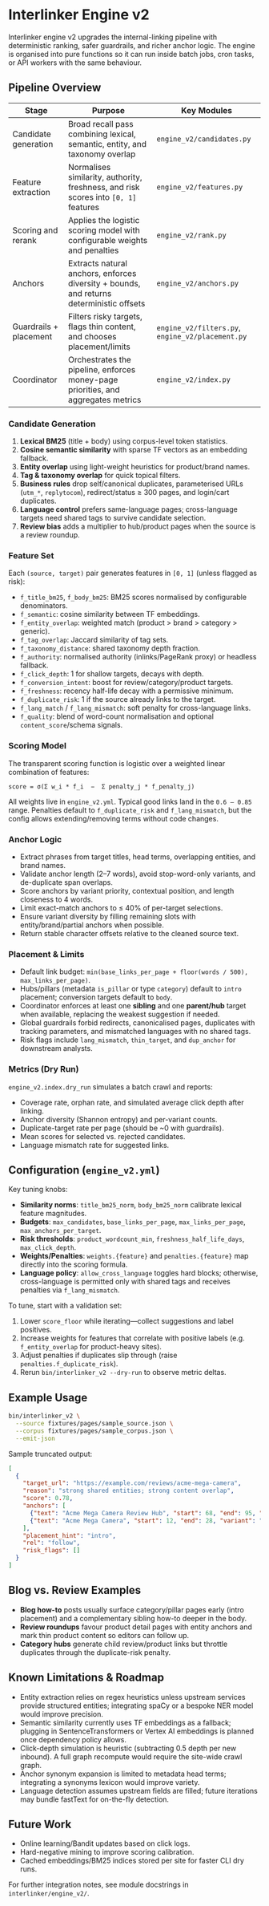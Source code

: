 # Interlinker Engine v2

Interlinker engine v2 upgrades the internal-linking pipeline with deterministic ranking, safer guardrails, and richer anchor logic. The engine is organised into pure functions so it can run inside batch jobs, cron tasks, or API workers with the same behaviour.

## Pipeline Overview

| Stage | Purpose | Key Modules |
| ----- | ------- | ----------- |
| Candidate generation | Broad recall pass combining lexical, semantic, entity, and taxonomy overlap | `engine_v2/candidates.py` |
| Feature extraction | Normalises similarity, authority, freshness, and risk scores into `[0, 1]` features | `engine_v2/features.py` |
| Scoring and rerank | Applies the logistic scoring model with configurable weights and penalties | `engine_v2/rank.py` |
| Anchors | Extracts natural anchors, enforces diversity + bounds, and returns deterministic offsets | `engine_v2/anchors.py` |
| Guardrails + placement | Filters risky targets, flags thin content, and chooses placement/limits | `engine_v2/filters.py`, `engine_v2/placement.py` |
| Coordinator | Orchestrates the pipeline, enforces money-page priorities, and aggregates metrics | `engine_v2/index.py` |

### Candidate Generation

1. **Lexical BM25** (title + body) using corpus-level token statistics.
2. **Cosine semantic similarity** with sparse TF vectors as an embedding fallback.
3. **Entity overlap** using light-weight heuristics for product/brand names.
4. **Tag & taxonomy overlap** for quick topical filters.
5. **Business rules** drop self/canonical duplicates, parameterised URLs (`utm_*`, `replytocom`), redirect/status ≥ 300 pages, and login/cart duplicates.
6. **Language control** prefers same-language pages; cross-language targets need shared tags to survive candidate selection.
7. **Review bias** adds a multiplier to hub/product pages when the source is a review roundup.

### Feature Set

Each `(source, target)` pair generates features in `[0, 1]` (unless flagged as risk):

- `f_title_bm25`, `f_body_bm25`: BM25 scores normalised by configurable denominators.
- `f_semantic`: cosine similarity between TF embeddings.
- `f_entity_overlap`: weighted match (product > brand > category > generic).
- `f_tag_overlap`: Jaccard similarity of tag sets.
- `f_taxonomy_distance`: shared taxonomy depth fraction.
- `f_authority`: normalised authority (inlinks/PageRank proxy) or headless fallback.
- `f_click_depth`: 1 for shallow targets, decays with depth.
- `f_conversion_intent`: boost for review/category/product targets.
- `f_freshness`: recency half-life decay with a permissive minimum.
- `f_duplicate_risk`: 1 if the source already links to the target.
- `f_lang_match` / `f_lang_mismatch`: soft penalty for cross-language links.
- `f_quality`: blend of word-count normalisation and optional `content_score`/schema signals.

### Scoring Model

The transparent scoring function is logistic over a weighted linear combination of features:

```
score = σ(Σ w_i * f_i  −  Σ penalty_j * f_penalty_j)
```

All weights live in `engine_v2.yml`. Typical good links land in the `0.6 – 0.85` range. Penalties default to `f_duplicate_risk` and `f_lang_mismatch`, but the config allows extending/removing terms without code changes.

### Anchor Logic

- Extract phrases from target titles, head terms, overlapping entities, and brand names.
- Validate anchor length (2–7 words), avoid stop-word-only variants, and de-duplicate span overlaps.
- Score anchors by variant priority, contextual position, and length closeness to 4 words.
- Limit exact-match anchors to ≤ 40% of per-target selections.
- Ensure variant diversity by filling remaining slots with entity/brand/partial anchors when possible.
- Return stable character offsets relative to the cleaned source text.

### Placement & Limits

- Default link budget: `min(base_links_per_page + floor(words / 500), max_links_per_page)`.
- Hubs/pillars (metadata `is_pillar` or type `category`) default to `intro` placement; conversion targets default to `body`.
- Coordinator enforces at least one **sibling** and one **parent/hub** target when available, replacing the weakest suggestion if needed.
- Global guardrails forbid redirects, canonicalised pages, duplicates with tracking parameters, and mismatched languages with no shared tags.
- Risk flags include `lang_mismatch`, `thin_target`, and `dup_anchor` for downstream analysts.

### Metrics (Dry Run)

`engine_v2.index.dry_run` simulates a batch crawl and reports:

- Coverage rate, orphan rate, and simulated average click depth after linking.
- Anchor diversity (Shannon entropy) and per-variant counts.
- Duplicate-target rate per page (should be ~0 with guardrails).
- Mean scores for selected vs. rejected candidates.
- Language mismatch rate for suggested links.

## Configuration (`engine_v2.yml`)

Key tuning knobs:

- **Similarity norms**: `title_bm25_norm`, `body_bm25_norm` calibrate lexical feature magnitudes.
- **Budgets**: `max_candidates`, `base_links_per_page`, `max_links_per_page`, `max_anchors_per_target`.
- **Risk thresholds**: `product_wordcount_min`, `freshness_half_life_days`, `max_click_depth`.
- **Weights/Penalties**: `weights.{feature}` and `penalties.{feature}` map directly into the scoring formula.
- **Language policy**: `allow_cross_language` toggles hard blocks; otherwise, cross-language is permitted only with shared tags and receives penalties via `f_lang_mismatch`.

To tune, start with a validation set:

1. Lower `score_floor` while iterating—collect suggestions and label positives.
2. Increase weights for features that correlate with positive labels (e.g. `f_entity_overlap` for product-heavy sites).
3. Adjust penalties if duplicates slip through (raise `penalties.f_duplicate_risk`).
4. Rerun `bin/interlinker_v2 --dry-run` to observe metric deltas.

## Example Usage

```bash
bin/interlinker_v2 \
  --source fixtures/pages/sample_source.json \
  --corpus fixtures/pages/sample_corpus.json \
  --emit-json
```

Sample truncated output:

```json
[
  {
    "target_url": "https://example.com/reviews/acme-mega-camera",
    "reason": "strong shared entities; strong content overlap",
    "score": 0.78,
    "anchors": [
      {"text": "Acme Mega Camera Review Hub", "start": 68, "end": 95, "variant": "exact"},
      {"text": "Acme Mega Camera", "start": 12, "end": 28, "variant": "entity"}
    ],
    "placement_hint": "intro",
    "rel": "follow",
    "risk_flags": []
  }
]
```

## Blog vs. Review Examples

- **Blog how-to** posts usually surface category/pillar pages early (intro placement) and a complementary sibling how-to deeper in the body.
- **Review roundups** favour product detail pages with entity anchors and mark thin product content so editors can follow up.
- **Category hubs** generate child review/product links but throttle duplicates through the duplicate-risk penalty.

## Known Limitations & Roadmap

- Entity extraction relies on regex heuristics unless upstream services provide structured entities; integrating spaCy or a bespoke NER model would improve precision.
- Semantic similarity currently uses TF embeddings as a fallback; plugging in SentenceTransformers or Vertex AI embeddings is planned once dependency policy allows.
- Click-depth simulation is heuristic (subtracting 0.5 depth per new inbound). A full graph recompute would require the site-wide crawl graph.
- Anchor synonym expansion is limited to metadata head terms; integrating a synonyms lexicon would improve variety.
- Language detection assumes upstream fields are filled; future iterations may bundle fastText for on-the-fly detection.

## Future Work

- Online learning/Bandit updates based on click logs.
- Hard-negative mining to improve scoring calibration.
- Cached embeddings/BM25 indices stored per site for faster CLI dry runs.

For further integration notes, see module docstrings in `interlinker/engine_v2/`.
